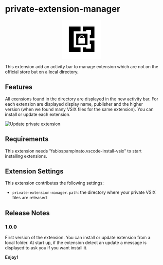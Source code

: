 # private-extension-manager

<p align="center">
  <img src="https://raw.githubusercontent.com/JulienCroain/private-extension-manager/master/media/privateExtensionIcon.png" alt="Logo">
</p>

This extension add an activity bar to manage extension which are not on the official store but on a local directory.

## Features

All exensions found in the directory are displayed in the new activity bar.
For each extension are displayed display name, publisher and the higher version (when we found many VSIX files for the same extension).
You can install or update each extension.

![Update private extension](/media/update.gif)

## Requirements

This extension needs "fabiospampinato.vscode-install-vsix" to start installing extensions.

## Extension Settings

This extension contributes the following settings:

* `private-extension-manager.path`: the directory where your private VSIX files are released

## Release Notes

### 1.0.0

First version of the extension.
You can install or update extension from a local folder.
At start up, if the extension detect an update a message is displayed to ask you if you want install it.

**Enjoy!**

